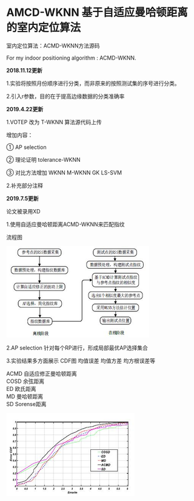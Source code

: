 # AMCD-WKNN 基于自适应曼哈顿距离的室内定位算法

室内定位算法：ACMD-WKNN方法源码

For my indoor positioning algorithm : ACMD-WKNN.

**2018.11.12更新**

1.实验将按照月份顺序进行分类，而非原来的按照测试集的序号进行分类。

2.引入r参数，目的在于提高边缘数据的分类准确率 

**2019.4.22更新**

1.VOTEP 改为 T-WKNN 算法源代码上传 

增加内容：

① AP selection

② 理论证明 tolerance-WKNN

③ 对比方法增加 WKNN M-WKNN GK LS-SVM

2.补充部分注释

**2019.7.5更新**

论文被录用XD

1.使用自适应曼哈顿距离ACMD-WKNN来匹配指纹

流程图

![image](https://github.com/XBB1995/Indoor-positioning/raw/XBB1995-2019-4-22/image/flow.jpg)

2.AP selection 针对每个RP进行，形成局部最优AP选择集合

3.实验结果多方面展示 CDF图 均值误差 均值方差 均方根误差等

ACMD 自适应修正曼哈顿距离<br/>
COSD 余弦距离<br/>
ED 欧氏距离<br/>
MD 曼哈顿距离<br/>
SD Sorense距离

![image](https://github.com/XBB1995/Indoor-positioning/raw/XBB1995-2019-4-22/image/result.jpg)

